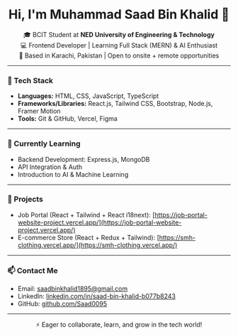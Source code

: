 <h1 align="center">Hi, I'm Muhammad Saad Bin Khalid 👋</h1>

<p align="center">
  🎓 BCIT Student at <strong>NED University of Engineering & Technology</strong><br/>
  💻 Frontend Developer | Learning Full Stack (MERN) & AI Enthusiast<br/>
  📍 Based in Karachi, Pakistan | Open to onsite + remote opportunities
</p>

---

### 🚀 Tech Stack
- **Languages:** HTML, CSS, JavaScript, TypeScript
- **Frameworks/Libraries:** React.js, Tailwind CSS, Bootstrap, Node.js, Framer Motion
- **Tools:** Git & GitHub, Vercel, Figma

---

### 🧠 Currently Learning
- Backend Development: Express.js, MongoDB
- API Integration & Auth
- Introduction to AI & Machine Learning

---

### 📌 Projects
<!-- Add links here later if needed -->
- Job Portal (React + Tailwind + React i18next): [https://job-portal-website-project.vercel.app/](https://job-portal-website-project.vercel.app/)
- E-commerce Store (React + Redux + Tailwind): [https://smh-clothing.vercel.app/](https://smh-clothing.vercel.app/)

---

### 📫 Contact Me
- Email: saadbinkhalid1895@gmail.com  
- LinkedIn: [linkedin.com/in/saad-bin-khalid-b077b8243](https://www.linkedin.com/in/saad-bin-khalid-b077b8243)  
- GitHub: [github.com/Saad0095](https://github.com/Saad0095)

---

<p align="center">
  ⚡️ Eager to collaborate, learn, and grow in the tech world!
</p>

